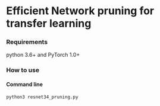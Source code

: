 # Efficient Network pruning for transfer learning

### Requirements

python 3.6+ and PyTorch 1.0+


### How to use


####  Command line 

```
python3 resnet34_pruning.py
```